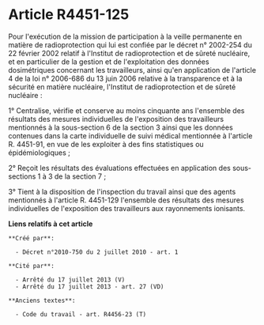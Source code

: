 # Article R4451-125

Pour l'exécution de la mission de participation à la veille permanente en matière de radioprotection qui lui est confiée par
le décret n° 2002-254 du 22 février 2002 relatif à l'Institut de radioprotection et de sûreté nucléaire, et en particulier de
la gestion et de l'exploitation des données dosimétriques concernant les travailleurs, ainsi qu'en application de l'article 4
de la loi n° 2006-686 du 13 juin 2006 relative à la transparence et à la sécurité en matière nucléaire, l'Institut de
radioprotection et de sûreté nucléaire : 

1° Centralise, vérifie et conserve au moins cinquante ans l'ensemble des résultats des mesures individuelles de l'exposition
des travailleurs mentionnés à la sous-section 6 de la section 3 ainsi que les données contenues dans la carte individuelle de
suivi médical mentionnée à l'article R. 4451-91, en vue de les exploiter à des fins statistiques ou épidémiologiques ; 

2° Reçoit les résultats des évaluations effectuées en application des sous-sections 1 à 3 de la section 7 ; 

3° Tient à la disposition de l'inspection du travail ainsi que des agents mentionnés à l'article R. 4451-129 l'ensemble des
résultats des mesures individuelles de l'exposition des travailleurs aux rayonnements ionisants.

**Liens relatifs à cet article**

	**Créé par**:

	  - Décret n°2010-750 du 2 juillet 2010 - art. 1

	**Cité par**:

	  - Arrêté du 17 juillet 2013 (V)
	  - Arrêté du 17 juillet 2013 - art. 27 (VD)

	**Anciens textes**:

	  - Code du travail - art. R4456-23 (T)
